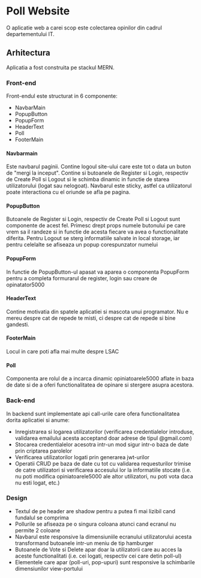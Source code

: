 # Poll Website

O aplicatie web a carei scop este colectarea opinilor din cadrul departementului IT.

## Arhitectura

Aplicatia a fost construita pe stackul MERN.

### Front-end

Front-endul este structurat in 6 componente:

- NavbarMain
- PopupButton
- PopupForm
- HeaderText
- Poll
- FooterMain

#### Navbarmain

Este navbarul paginii. Contine logoul site-ului care este tot o data un buton de "mergi la inceput".
Contine si butoanele de Register si Login, respectiv de Create Poll si Logout si le schimba dinamic in functie de starea utilizatorului (logat sau nelogoat).
Navbarul este sticky, astfel ca utilizatorul poate interactiona cu el oriunde se afla pe pagina.

#### PopupButton

Butoanele de Register si Login, respectiv de Create Poll si Logout sunt componente de acest fel. Primesc drept props numele butonului pe care vrem sa il randeze si in functie de acesta fiecare va avea o functionalitate diferita.
Pentru Logout se sterg informatiile salvate in local storage, iar pentru celelalte se afiseaza un popup corespunzator numelui

#### PopupForm

In functie de PopupButton-ul apasat va aparea o componenta PopupForm pentru a completa formurarul de register, login sau creare de opinatator5000

#### HeaderText

Contine motivatia din spatele aplicatiei si mascota unui programator. Nu e mereu despre cat de repede te misti, ci despre cat de repede si bine gandesti.

#### FooterMain

Locul in care poti afla mai multe despre LSAC

#### Poll

Componenta are rolul de a incarca dinamic opiniatoarele5000 aflate in baza de date si de a oferi functionalitatea de opinare si stergere asupra acestora.

### Back-end

In backend sunt implementate api call-urile care ofera functionalitatea dorita aplicatiei si anume:

- Inregistrarea si logarea utilizatorilor (verificarea credentialelor introduse, validarea emailului acesta acceptand doar adrese de tipul @gmail.com)
- Stocarea credentialelor acesotra intr-un mod sigur intr-o baza de date prin criptarea parolelor
- Verificarea utilizatorilor logati prin generarea jwt-urilor
- Operatii CRUD pe baza de date cu tot cu validarea requesturilor trimise de catre utilizatori si verificarea accesului lor la informatiile stocate (i.e. nu poti modifica opiniatoarele5000 ale altor utilizatori, nu poti vota daca nu esti logat, etc.)

### Design

- Textul de pe header are shadow pentru a putea fi mai lizibil cand fundalul se comprima
- Pollurile se afiseaza pe o singura coloana atunci cand ecranul nu permite 2 coloane
- Navbarul este responsive la dimensiuniile ecranului utilizatorului acesta transformand butoanele intr-un meniu de tip hamburger
- Butoanele de Vote si Delete apar doar la utilizatorii care au acces la aceste functionalitati (i.e. cei logati, respectiv cei care detin poll-ul)
- Elementele care apar (poll-uri, pop-upuri) sunt responsive la schimbarile dimensiunilor view-portului
